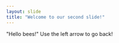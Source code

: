 ```yaml
---
layout: slide
title: "Welcome to our second slide!"
---
```

"Hello bees!"
Use the left arrow to go back!
